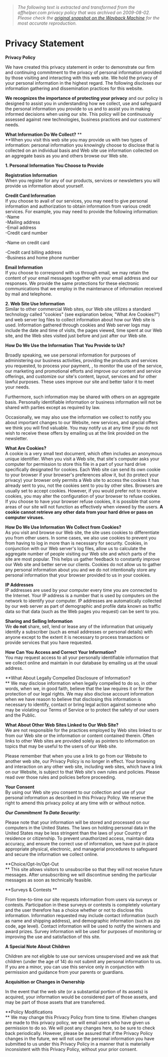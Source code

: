 > *The following text is extracted and transformed from the affhelper.com privacy policy that was archived on 2009-08-02. Please check the [original snapshot on the Wayback Machine](https://web.archive.org/web/20090802051627id_/http%3A//www.affhelper.com/Privacy_Statement.html) for the most accurate reproduction.*

# Privacy Statement

**Privacy Policy**

We have created this privacy statement in order to demonstrate our firm and continuing commitment to the privacy of personal information provided by those visiting and interacting with this web site. We hold the privacy of your personal information in the highest regard. The following discloses our information gathering and dissemination practices for this website. 

**We recognizes the importance of protecting your privacy** and our policy is designed to assist you in understanding how we collect, use and safeguard the personal information you provide to us and to assist you in making informed decisions when using our site. This policy will be continuously assessed against new technologies, business practices and our customers' needs. 

**What Information Do We Collect?** **  
**When you visit this web site you may provide us with two types of information: personal information you knowingly choose to disclose that is collected on an individual basis and Web site use information collected on an aggregate basis as you and others browse our Web site.

**1\. Personal Information You Choose to Provide**

**Registration Information**  
When you register for any of our products, services or newsletters you will provide us information about yourself. 

**Credit Card Information**  
If you choose to avail of our services, you may need to give personal information and authorization to obtain information from various credit services. For example, you may need to provide the following information:  
-Name  
-Mailing address  
-Email address  
-Credit card number 

-Name on credit card 

-Credit card billing address  
-Business and home phone number 

**Email Information**  
If you choose to correspond with us through email, we may retain the content of your email messages together with your email address and our responses. We provide the same protections for these electronic communications that we employ in the maintenance of information received by mail and telephone. 

  
**2\. Web Site Use Information**  
Similar to other commercial Web sites, our Web site utilizes a standard technology called "cookies" (see explanation below, "What Are Cookies?") and web server log files to collect information about how our Web site is used. Information gathered through cookies and Web server logs may include the date and time of visits, the pages viewed, time spent at our Web site, and the Web sites visited just before and just after our Web site. 

**How Do We Use the Information That You Provide to Us?**

Broadly speaking, we use personal information for purposes of administering our business activities, providing the products and services you requested, to process your payment, , to monitor the use of the service, our marketing and promotional efforts and improve our content and service offerings, and customize our site's content, layout, services and for other lawful purposes. These uses improve our site and better tailor it to meet your needs. 

Furthermore, such information may be shared with others on an aggregate basis. Personally identifiable information or business information will not be shared with parties except as required by law. 

Occasionally, we may also use the information we collect to notify you about important changes to our Website, new services, and special offers we think you will find valuable. You may notify us at any time if you do not wish to receive these offers by emailing us at the link provided on the newsletter. 

**What Are Cookies?**  
A cookie is a very small text document, which often includes an anonymous unique identifier. When you visit a Web site, that site's computer asks your computer for permission to store this file in a part of your hard drive specifically designated for cookies. Each Web site can send its own cookie to your browser if your browser's preferences allow it, but (to protect your privacy) your browser only permits a Web site to access the cookies it has already sent to you, not the cookies sent to you by other sites. Browsers are usually set to accept cookies. However, if you would prefer not to receive cookies, you may alter the configuration of your browser to refuse cookies. If you choose to have your browser refuse cookies, it is possible that some areas of our site will not function as effectively when viewed by the users. **A cookie cannot retrieve any other data from your hard drive or pass on computer viruses.**

**How Do We Use Information We Collect from Cookies?**  
As you visit and browse our Web site, the site uses cookies to differentiate you from other users. In some cases, we also use cookies to prevent you from having to log in more than is necessary for security. Cookies, in conjunction with our Web server's log files, allow us to calculate the aggregate number of people visiting our Web site and which parts of the site are most popular. This helps us gather feedback to constantly improve our Web site and better serve our clients. Cookies do not allow us to gather any personal information about you and we do not intentionally store any personal information that your browser provided to us in your cookies. 

**IP Addresses**  
IP addresses are used by your computer every time you are connected to the Internet. Your IP address is a number that is used by computers on the network to identify your computer. IP addresses are automatically collected by our web server as part of demographic and profile data known as traffic data so that data (such as the Web pages you request) can be sent to you. 

**Sharing and Selling Information**  
We **do not** share, sell, lend or lease any of the information that uniquely identify a subscriber (such as email addresses or personal details) with anyone except to the extent it is necessary to process transactions or provide services that you have requested. 

**How Can You Access and Correct Your Information?**  
You may request access to all your personally identifiable information that we collect online and maintain in our database by emailing us at the usual address. 

**What About Legally Compelled Disclosure of Information?  
** We may disclose information when legally compelled to do so, in other words, when we, in good faith, believe that the law requires it or for the protection of our legal rights. We may also disclose account information when we have reason to believe that disclosing this information is necessary to identify, contact or bring legal action against someone who may be violating our Terms of Service or to protect the safety of our users and the Public. 

**What About Other Web Sites Linked to Our Web Site?**  
We are not responsible for the practices employed by Web sites linked to or from our Web site or the information or content contained therein. Often links to other Web sites are provided solely as pointers to information on topics that may be useful to the users of our Web site. 

Please remember that when you use a link to go from our Website to another web site, our Privacy Policy is no longer in effect. Your browsing and interaction on any other web site, including web sites, which have a link on our Website, is subject to that Web site's own rules and policies. Please read over those rules and policies before proceeding. 

**Your Consent**  
By using our Web site you consent to our collection and use of your personal information as described in this Privacy Policy. We reserve the right to amend this privacy policy at any time with or without notice. 

_**Our Commitment To Data Security:**_

Please note that your information will be stored and processed on our computers in the United States. The laws on holding personal data in the United States may be less stringent than the laws of your Country of residence or citizenship. To prevent unauthorized access, maintain data accuracy, and ensure the correct use of information, we have put in place appropriate physical, electronic, and managerial procedures to safeguard and secure the information we collect online. 

**Choice/Opt-In/Opt-Out  
** This site allows visitors to unsubscribe so that they will not receive future messages. After unsubscribing we will discontinue sending the particular messages as soon as technically feasible.

**Surveys & Contests **

From time-to-time our site requests information from users via surveys or contests. Participation in these surveys or contests is completely voluntary and the user therefore has a choice whether or not to disclose this information. Information requested may include contact information (such as name and shipping address), and demographic information (such as zip code, age level). Contact information will be used to notify the winners and award prizes. Survey information will be used for purposes of monitoring or improving the use and satisfaction of this site. 

**A Special Note About Children**

Children are not eligible to use our services unsupervised and we ask that children (under the age of 14) do not submit any personal information to us. If you are a minor, you can use this service only in conjunction with permission and guidance from your parents or guardians. 

**Acquisition or Changes in Ownership**

In the event that the web site (or a substantial portion of its assets) is acquired, your information would be considered part of those assets, and may be part of those assets that are transferred. 

**Policy Modifications  
** We may change this Privacy Policy from time to time. If/when changes are made to this privacy policy, we will email users who have given us permission to do so. We will post any changes here, so be sure to check back periodically. However, please be assured that if the Privacy Policy changes in the future, we will not use the personal information you have submitted to us under this Privacy Policy in a manner that is materially inconsistent with this Privacy Policy, without your prior consent.

